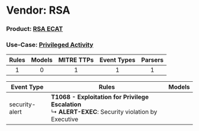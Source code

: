 Vendor: RSA
===========
### Product: [RSA ECAT](../ds_rsa_rsa_ecat.md)
### Use-Case: [Privileged Activity](../../../../UseCases/uc_privileged_activity.md)

| Rules | Models | MITRE TTPs | Event Types | Parsers |
|:-----:|:------:|:----------:|:-----------:|:-------:|
|   1   |   0    |     1      |      1      |    1    |

| Event Type     | Rules    | Models |
| ---- | ---- | ------ |
| security-alert | <b>T1068 - Exploitation for Privilege Escalation</b><br> ↳ <b>ALERT-EXEC</b>: Security violation by Executive |        |
